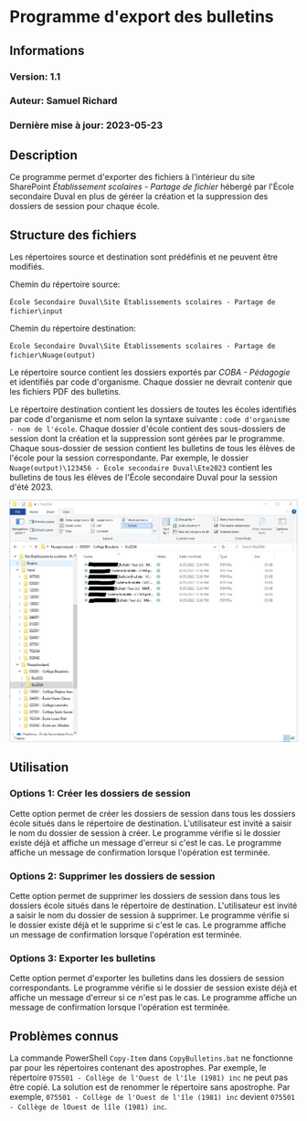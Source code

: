 # Programme d'export des bulletins

## Informations

### Version: 1.1

### Auteur: Samuel Richard

### Dernière mise à jour: 2023-05-23

## Description

Ce programme permet d'exporter des fichiers à l'intérieur du site SharePoint _Établissement scolaires - Partage de fichier_ hébergé par l'École secondaire Duval en plus de géréer la création et la suppression des dossiers de session pour chaque école.

## Structure des fichiers

Les répertoires source et destination sont prédéfinis et ne peuvent être modifiés.

Chemin du répertoire source:  

```
École Secondaire Duval\Site Établissements scolaires - Partage de fichier\input
```

Chemin du répertoire destination:  

```
École Secondaire Duval\Site Établissements scolaires - Partage de fichier\Nuage(output)
```

Le répertoire source contient les dossiers exportés par _COBA - Pédagogie_ et identifiés par code d'organisme. Chaque dossier ne devrait contenir que les fichiers PDF des bulletins.

Le répertoire destination contient les dossiers de toutes les écoles identifiés par code d'organisme et nom selon la syntaxe suivante : `code d'organisme - nom de l'école`. Chaque dossier d'école contient des sous-dossiers de session dont la création et la suppression sont gérées par le programme. Chaque sous-dossier de session contient les bulletins de tous les élèves de l'école pour la session correspondante. Par exemple, le dossier `Nuage(output)\123456 - École secondaire Duval\Ete2023` contient les bulletins de tous les élèves de l'École secondaire Duval pour la session d'été 2023.

<img
src="./assets/Capture_Structure.jpg"
title="structure du répertoire"
/>

## Utilisation

### Options 1: Créer les dossiers de session

Cette option permet de créer les dossiers de session dans tous les dossiers école situés dans le répertoire de destination. L'utilisateur est invité a saisir le nom du dossier de session à créer. Le programme vérifie si le dossier existe déjà et affiche un message d'erreur si c'est le cas. Le programme affiche un message de confirmation lorsque l'opération est terminée.

### Options 2: Supprimer les dossiers de session

Cette option permet de supprimer les dossiers de session dans tous les dossiers école situés dans le répertoire de destination. L'utilisateur est invité a saisir le nom du dossier de session à supprimer. Le programme vérifie si le dossier existe déjà et le supprime si c'est le cas. Le programme affiche un message de confirmation lorsque l'opération est terminée.

### Options 3: Exporter les bulletins

Cette option permet d'exporter les bulletins dans les dossiers de session correspondants. Le programme vérifie si le dossier de session existe déjà et affiche un message d'erreur si ce n'est pas le cas. Le programme affiche un message de confirmation lorsque l'opération est terminée.

## Problèmes connus

La commande PowerShell `Copy-Item` dans `CopyBulletins.bat` ne fonctionne par pour les répertoires contenant des apostrophes. Par exemple, le répertoire `075501 - Collège de l'Ouest de l'île (1981) inc` ne peut pas être copié. La solution est de renommer le répertoire sans apostrophe. Par exemple, `075501 - Collège de l'Ouest de l'île (1981) inc` devient `075501 - Collège de lOuest de lîle (1981) inc`.
